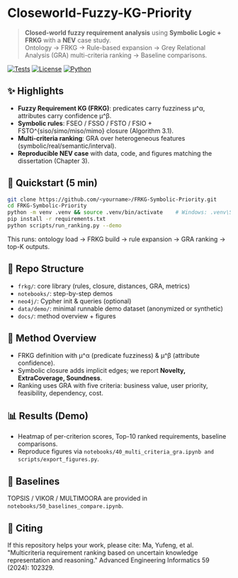 #   Closeworld-Fuzzy-KG-Priority

> **Closed-world fuzzy requirement analysis** using **Symbolic Logic + FRKG** with a **NEV** case study.  
> Ontology → FRKG → Rule-based expansion → Grey Relational Analysis (GRA) multi-criteria ranking → Baseline comparisons.

[![Tests](https://img.shields.io/badge/tests-passing-brightgreen)](#)
[![License](https://img.shields.io/badge/license-MIT-blue)](#)
[![Python](https://img.shields.io/badge/python-3.10+-blue)](#)

## ✨ Highlights
- **Fuzzy Requirement KG (FRKG)**: predicates carry fuzziness μ^α, attributes carry confidence μ^β.
- **Symbolic rules**: FSEO / FSSO / FSTO / FSIO + FSTO^{siso/simo/miso/mimo} closure (Algorithm 3.1).
- **Multi-criteria ranking**: GRA over heterogeneous features (symbolic/real/semantic/interval).
- **Reproducible NEV case** with data, code, and figures matching the dissertation (Chapter 3).

## 🚀 Quickstart (5 min)
```bash
git clone https://github.com/<yourname>/FRKG-Symbolic-Priority.git
cd FRKG-Symbolic-Priority
python -m venv .venv && source .venv/bin/activate    # Windows: .venv\Scripts\activate
pip install -r requirements.txt
python scripts/run_ranking.py --demo
```
This runs: ontology load → FRKG build → rule expansion → GRA ranking → top-K outputs.


## 📂 Repo Structure
- `frkg/`: core library (rules, closure, distances, GRA, metrics)
- `notebooks/`: step-by-step demos
- `neo4j/`: Cypher init & queries (optional)
- `data/demo/`: minimal runnable demo dataset (anonymized or synthetic)
- `docs/`: method overview + figures

## 🧠 Method Overview
- FRKG definition with μ^α (predicate fuzziness) & μ^β (attribute confidence).
- Symbolic closure adds implicit edges; we report **Novelty, ExtraCoverage, Soundness**.
- Ranking uses GRA with five criteria: business value, user priority, feasibility, dependency, cost.

## 📊 Results (Demo)
- Heatmap of per-criterion scores, Top-10 ranked requirements, baseline comparisons.
- Reproduce figures via `notebooks/40_multi_criteria_gra.ipynb and scripts/export_figures.py`.

## 🧪 Baselines
TOPSIS / VIKOR / MULTIMOORA are provided in `notebooks/50_baselines_compare.ipynb`.

## 📑 Citing
If this repository helps your work, please cite:
Ma, Yufeng, et al. "Multicriteria requirement ranking based on uncertain knowledge representation and reasoning." Advanced Engineering Informatics 59 (2024): 102329.

